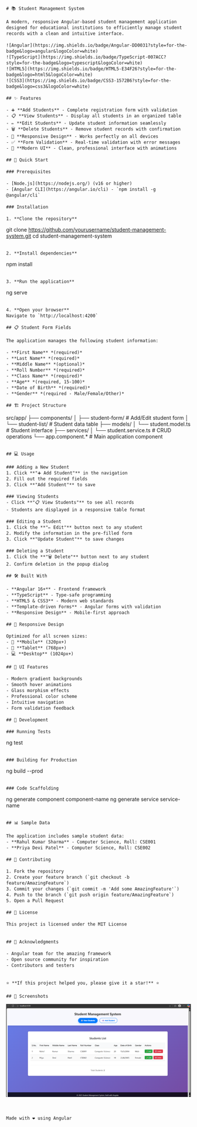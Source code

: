 

```
# 📚 Student Management System

A modern, responsive Angular-based student management application designed for educational institutions to efficiently manage student records with a clean and intuitive interface.

![Angular](https://img.shields.io/badge/Angular-DD0031?style=for-the-badge&logo=angular&logoColor=white)
![TypeScript](https://img.shields.io/badge/TypeScript-007ACC?style=for-the-badge&logo=typescript&logoColor=white)
![HTML5](https://img.shields.io/badge/HTML5-E34F26?style=for-the-badge&logo=html5&logoColor=white)
![CSS3](https://img.shields.io/badge/CSS3-1572B6?style=for-the-badge&logo=css3&logoColor=white)

## ✨ Features

- ➕ **Add Students** - Complete registration form with validation
- 📋 **View Students** - Display all students in an organized table
- ✏️ **Edit Students** - Update student information seamlessly  
- 🗑️ **Delete Students** - Remove student records with confirmation
- 📱 **Responsive Design** - Works perfectly on all devices
- ✅ **Form Validation** - Real-time validation with error messages
- 🎨 **Modern UI** - Clean, professional interface with animations

## 🚀 Quick Start

### Prerequisites

- [Node.js](https://nodejs.org/) (v16 or higher)
- [Angular CLI](https://angular.io/cli) - `npm install -g @angular/cli`

### Installation

1. **Clone the repository**
   ```
   git clone https://github.com/yourusername/student-management-system.git
   cd student-management-system
   ```

2. **Install dependencies**
   ```
   npm install
   ```

3. **Run the application**
   ```
   ng serve
   ```

4. **Open your browser**
   Navigate to `http://localhost:4200`

## 📋 Student Form Fields

The application manages the following student information:

- **First Name** *(required)*
- **Last Name** *(required)*
- **Middle Name** *(optional)*
- **Roll Number** *(required)*
- **Class Name** *(required)*
- **Age** *(required, 15-100)*
- **Date of Birth** *(required)*
- **Gender** *(required - Male/Female/Other)*

## 🏗️ Project Structure

```
src/app/
├── components/
│   ├── student-form/     # Add/Edit student form
│   └── student-list/     # Student data table
├── models/
│   └── student.model.ts  # Student interface
├── services/
│   └── student.service.ts # CRUD operations
└── app.component.*       # Main application component
```

## 💻 Usage

### Adding a New Student
1. Click **"➕ Add Student"** in the navigation
2. Fill out the required fields
3. Click **"Add Student"** to save

### Viewing Students
- Click **"📋 View Students"** to see all records
- Students are displayed in a responsive table format

### Editing a Student
1. Click the **"✏️ Edit"** button next to any student
2. Modify the information in the pre-filled form
3. Click **"Update Student"** to save changes

### Deleting a Student
1. Click the **"🗑️ Delete"** button next to any student
2. Confirm deletion in the popup dialog

## 🛠️ Built With

- **Angular 16+** - Frontend framework
- **TypeScript** - Type-safe programming
- **HTML5 & CSS3** - Modern web standards
- **Template-driven Forms** - Angular forms with validation
- **Responsive Design** - Mobile-first approach

## 📱 Responsive Design

Optimized for all screen sizes:
- 📱 **Mobile** (320px+)
- 📱 **Tablet** (768px+)
- 💻 **Desktop** (1024px+)

## 🎨 UI Features

- Modern gradient backgrounds
- Smooth hover animations
- Glass morphism effects
- Professional color scheme
- Intuitive navigation
- Form validation feedback

## 🧪 Development

### Running Tests
```
ng test
```

### Building for Production
```
ng build --prod
```

### Code Scaffolding
```
ng generate component component-name
ng generate service service-name
```

## 📊 Sample Data

The application includes sample student data:
- **Rahul Kumar Sharma** - Computer Science, Roll: CSE001
- **Priya Devi Patel** - Computer Science, Roll: CSE002

## 🤝 Contributing

1. Fork the repository
2. Create your feature branch (`git checkout -b feature/AmazingFeature`)
3. Commit your changes (`git commit -m 'Add some AmazingFeature'`)
4. Push to the branch (`git push origin feature/AmazingFeature`)
5. Open a Pull Request

## 📄 License

This project is licensed under the MIT License


## 🙏 Acknowledgments

- Angular team for the amazing framework
- Open source community for inspiration
- Contributors and testers


⭐ **If this project helped you, please give it a star!** ⭐

## 📸 Screenshots
```
![Student Management System Screenshot](Screenshot%202025-09-30%20205031.png)
```


Made with ❤️ using Angular
```
